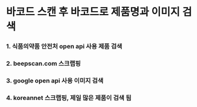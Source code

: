 # 바코드 스캔 후 바코드로 제품명과 이미지 검색

### 1. 식품의약품 안전처 open api 사용 제품 검색
### 2. beepscan.com 스크랩핑
### 3. google open api 사용 이미지 검색
### 4. koreannet 스크랩핑, 제일 많은 제품이 검색 됨
